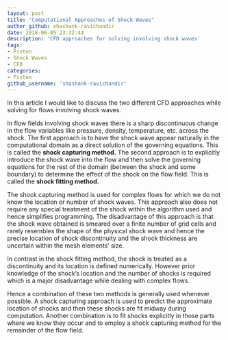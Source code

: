 ```yaml
---
layout: post
title: "Computational Approaches of Shock Waves"
author_github: shashank-ravichandir
date: 2018-06-05 23:32:44
description: 'CFD approaches for solving involving shock waves'
tags:
- Piston
- Shock Waves
- CFD 
categories:
- Piston
github_username: 'shashank-ravichandir'
---
```


In this article I would like to discuss the two different CFD approaches while solving for flows involving shock waves.

In flow fields involving shock waves there is a sharp discontinuous change in the flow variables like pressure, density, temperature, etc. across the shock. The first approach is to have the shock wave appear naturally in the computational domain as a direct solution of the governing equations. This is called the **shock capturing method.** The second approach is to explicitly introduce the shock wave into the flow and then solve the governing equations for the rest of the domain (between the shock and some boundary) to determine the effect of the shock on the flow field. This is called the **shock fitting method.**

The shock capturing method is used for complex flows for which we do not know the location or number of shock waves. This approach also does not require any special treatment of the shock within the algorithm used and hence simplifies programming. The disadvantage of this approach is that the shock wave obtained is smeared over a finite number of grid cells and rarely resembles the shape of the physical shock wave and hence the precise location of shock discontinuity and the shock thickness are uncertain within the mesh elements’ size.

In contrast in the shock fitting method, the shock is treated as a discontinuity and its location is defined numerically. However prior knowledge of the shock’s location and the number of shocks is required which is a major disadvantage while dealing with complex flows.

Hence a combination of these two methods is generally used whenever possible. A shock capturing approach is used to predict the approximate location of shocks and then these shocks are fit midway during computation. Another combination is to fit shocks explicitly in those parts where we know they occur and to employ a shock capturing method for the remainder of the flow field.
